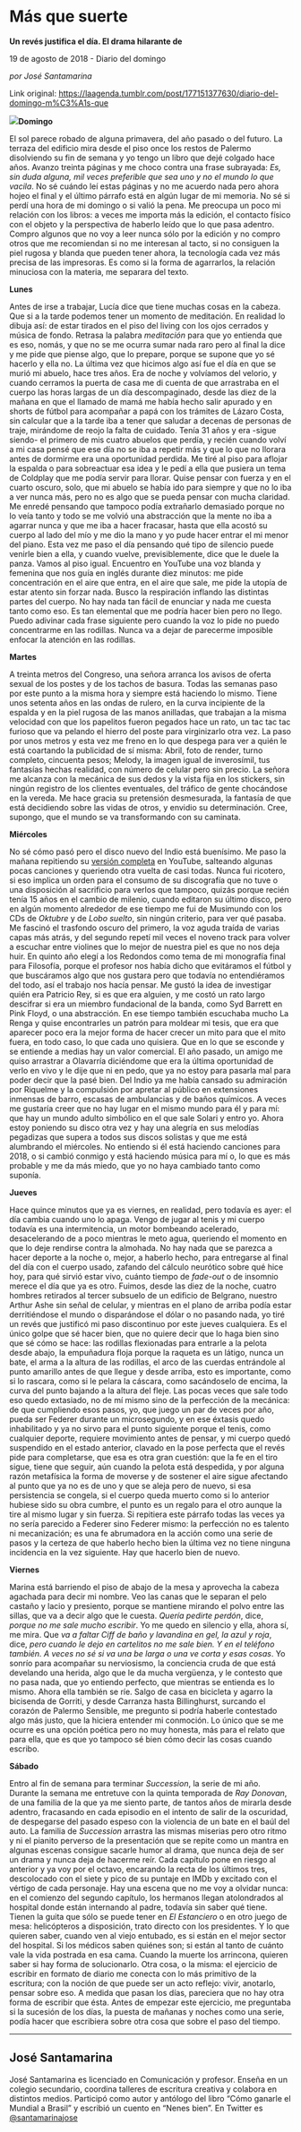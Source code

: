 # Más que suerte

**Un revés justifica el día. El drama hilarante de**

19 de agosto de 2018 - Diario del domingo

_por José Santamarina_

Link original: https://laagenda.tumblr.com/post/177151377630/diario-del-domingo-m%C3%A1s-que

![](https://64.media.tumblr.com/9f3dd5fb55c8339413feb38eaa0ec9ac/tumblr_inline_pdrffe1ej91t6q87u_500.jpg)**Domingo**  

El sol parece robado de alguna primavera, del año pasado o del futuro. La terraza del edificio mira desde el piso once los restos de Palermo disolviendo su fin de semana y yo tengo un libro que dejé colgado hace años. Avanzo treinta páginas y me choco contra una frase subrayada: *Es, sin duda alguna, mil veces preferible que sea uno y no el mundo lo que vacila*. No sé cuándo leí estas páginas y no me acuerdo nada pero ahora hojeo el final y el último párrafo está en algún lugar de mi memoria. No sé si perdí una hora de mi domingo o si valió la pena. Me preocupa un poco mi relación con los libros: a veces me importa más la edición, el contacto físico con el objeto y la perspectiva de haberlo leído que lo que pasa adentro. Compro algunos que no voy a leer nunca sólo por la edición y no compro otros que me recomiendan si no me interesan al tacto, si no consiguen la piel rugosa y blanda que pueden tener ahora, la tecnología cada vez más precisa de las impresoras. Es como si la forma de agarrarlos, la relación minuciosa con la materia, me separara del texto.

**Lunes**  

Antes de irse a trabajar, Lucía dice que tiene muchas cosas en la cabeza. Que si a la tarde podemos tener un momento de meditación. En realidad lo dibuja así: de estar tirados en el piso del living con los ojos cerrados y música de fondo. Retrasa la palabra *meditación* para que yo entienda que es eso, nomás, y que no se me ocurra sumar nada raro pero al final la dice y me pide que piense algo, que lo prepare, porque se supone que yo sé hacerlo y ella no. La última vez que hicimos algo así fue el día en que se murió mi abuelo, hace tres años. Era de noche y volvíamos del velorio, y cuando cerramos la puerta de casa me di cuenta de que arrastraba en el cuerpo las horas largas de un día descompaginado, desde las diez de la mañana en que el llamado de mamá me había hecho salir apurado y en shorts de fútbol para acompañar a papá con los trámites de Lázaro Costa, sin calcular que a la tarde iba a tener que saludar a decenas de personas de traje, mirándome de reojo la falta de cuidado. Tenía 31 años y era -sigue siendo- el primero de mis cuatro abuelos que perdía, y recién cuando volví a mi casa pensé que ese día no se iba a repetir más y que lo que no llorara antes de dormirme era una oportunidad perdida. Me tiré al piso para aflojar la espalda o para sobreactuar esa idea y le pedí a ella que pusiera un tema de Coldplay que me podía servir para llorar. Quise pensar con fuerza y en el cuarto oscuro, solo, que mi abuelo se había ido para siempre y que no lo iba a ver nunca más, pero no es algo que se pueda pensar con mucha claridad. Me enredé pensando que tampoco podía extrañarlo demasiado porque no lo veía tanto y todo se me volvió una abstracción que la mente no iba a agarrar nunca y que me iba a hacer fracasar, hasta que ella acostó su cuerpo al lado del mío y me dio la mano y yo pude hacer entrar el mi menor del piano. Esta vez me paso el día pensando qué tipo de silencio puede venirle bien a ella, y cuando vuelve, previsiblemente, dice que le duele la panza. Vamos al piso igual. Encuentro en YouTube una voz blanda y femenina que nos guía en inglés durante diez minutos: me pide concentración en el aire que entra, en el aire que sale, me pide la utopía de estar atento sin forzar nada. Busco la respiración inflando las distintas partes del cuerpo. No hay nada tan fácil de enunciar y nada me cuesta tanto como eso. Es tan elemental que me podría hacer bien pero no llego. Puedo adivinar cada frase siguiente pero cuando la voz lo pide no puedo concentrarme en las rodillas. Nunca va a dejar de parecerme imposible enfocar la atención en las rodillas.

**Martes**  

A treinta metros del Congreso, una señora arranca los avisos de oferta sexual de los postes y de los tachos de basura. Todas las semanas paso por este punto a la misma hora y siempre está haciendo lo mismo. Tiene unos setenta años en las ondas de rulero, en la curva incipiente de la espalda y en la piel rugosa de las manos anilladas, que trabajan a la misma velocidad con que los papelitos fueron pegados hace un rato, un tac tac tac furioso que va pelando el hierro del poste para virginizarlo otra vez. La paso por unos metros y esta vez me freno en lo que despega para ver a quién le está coartando la publicidad de sí misma: Abril, foto de render, turno completo, cincuenta pesos; Melody, la imagen igual de inverosímil, tus fantasías hechas realidad, con número de celular pero sin precio. La señora me alcanza con la mecánica de sus dedos y la vista fija en los stickers, sin ningún registro de los clientes eventuales, del tráfico de gente chocándose en la vereda. Me hace gracia su pretensión desmesurada, la fantasía de que está decidiendo sobre las vidas de otros, y envidio su determinación. Cree, supongo, que el mundo se va transformando con su caminata.

**Miércoles**  

No sé cómo pasó pero el disco nuevo del Indio está buenísimo. Me paso la mañana repitiendo su [versión completa](https://www.youtube.com/watch?v=lyFn3xmoG18) en YouTube, salteando algunas pocas canciones y queriendo otra vuelta de casi todas. Nunca fui ricotero, si eso implica un orden para el consumo de su discografía que no tuve o una disposición al sacrificio para verlos que tampoco, quizás porque recién tenía 15 años en el cambio de milenio, cuando editaron su último disco, pero en algún momento alrededor de ese tiempo me fui de Musimundo con los CDs de *Oktubre* y de *Lobo suelto*, sin ningún criterio, para ver qué pasaba. Me fascinó el trasfondo oscuro del primero, la voz aguda traída de varias capas más atrás, y del segundo repetí mil veces el noveno track para volver a escuchar entre violines que lo mejor de nuestra piel es que no nos deja huir. En quinto año elegí a los Redondos como tema de mi monografía final para Filosofía, porque el profesor nos había dicho que evitáramos el fútbol y que buscáramos algo que nos gustara pero que todavía no entendiéramos del todo, así el trabajo nos hacía pensar. Me gustó la idea de investigar quién era Patricio Rey, si es que era alguien, y me costó un rato largo descifrar si era un miembro fundacional de la banda, como Syd Barrett en Pink Floyd, o una abstracción. En ese tiempo también escuchaba mucho La Renga y quise encontrarles un patrón para moldear mi tesis, que era que aparecer poco era la mejor forma de hacer crecer un mito para que el mito fuera, en todo caso, lo que cada uno quisiera. Que en lo que se esconde y se entiende a medias hay un valor comercial. El año pasado, un amigo me quiso arrastrar a Olavarría diciéndome que era la última oportunidad de verlo en vivo y le dije que ni en pedo, que ya no estoy para pasarla mal para poder decir que la pasé bien. Del Indio ya me había cansado su admiración por Riquelme y la compulsión por apretar al público en extensiones inmensas de barro, escasas de ambulancias y de baños químicos. A veces me gustaría creer que no hay lugar en el mismo mundo para él y para mí: que hay un mundo adulto simbólico en el que sale Solari y entro yo. Ahora estoy poniendo su disco otra vez y hay una alegría en sus melodías pegadizas que supera a todos sus discos solistas y que me está alumbrando el miércoles. No entiendo si él está haciendo canciones para 2018, o si cambió conmigo y está haciendo música para mí o, lo que es más probable y me da más miedo, que yo no haya cambiado tanto como suponía.

**Jueves**  

Hace quince minutos que ya es viernes, en realidad, pero todavía es ayer: el día cambia cuando uno lo apaga. Vengo de jugar al tenis y mi cuerpo todavía es una intermitencia, un motor bombeando acelerado, desacelerando de a poco mientras le meto agua, queriendo el momento en que lo deje rendirse contra la almohada. No hay nada que se parezca a hacer deporte a la noche o, mejor, a haberlo hecho, para entregarse al final del día con el cuerpo usado, zafando del cálculo neurótico sobre qué hice hoy, para qué sirvió estar vivo, cuánto tiempo de *fade-out* o de insomnio merece el día que ya es otro. Fuimos, desde las diez de la noche, cuatro hombres retirados al tercer subsuelo de un edificio de Belgrano, nuestro Arthur Ashe sin señal de celular, y mientras en el plano de arriba podía estar derritiéndose el mundo o disparándose el dólar o no pasando nada, yo tiré un revés que justificó mi paso discontinuo por este jueves cualquiera. Es el único golpe que sé hacer bien, que no quiere decir que lo haga bien sino que sé cómo se hace: las rodillas flexionadas para entrarle a la pelota desde abajo, la empuñadura floja porque la raqueta es un látigo, nunca un bate, el arma a la altura de las rodillas, el arco de las cuerdas entrándole al punto amarillo antes de que llegue y desde arriba, esto es importante, como si lo rascara, como si le pelara la cáscara, como sacándoselo de encima, la curva del punto bajando a la altura del fleje. Las pocas veces que sale todo eso quedo extasiado, no de mí mismo sino de la perfección de la mecánica: de que cumpliendo esos pasos, yo, que juego un par de veces por año, pueda ser Federer durante un microsegundo, y en ese éxtasis quedo inhabilitado y ya no sirvo para el punto siguiente porque el tenis, como cualquier deporte, requiere movimiento antes de pensar, y mi cuerpo quedó suspendido en el estado anterior, clavado en la pose perfecta que el revés pide para completarse, que esa es otra gran cuestión: que la fe en el tiro sigue, tiene que seguir, aún cuando la pelota está despedida, y por alguna razón metafísica la forma de moverse y de sostener el aire sigue afectando al punto que ya no es de uno y que se aleja pero de nuevo, si esa persistencia se congela, si el cuerpo queda muerto como si lo anterior hubiese sido su obra cumbre, el punto es un regalo para el otro aunque la tire al mismo lugar y sin fuerza. Si repitiera este párrafo todas las veces ya no sería parecido a Federer sino Federer mismo: la perfección no es talento ni mecanización; es una fe abrumadora en la acción como una serie de pasos y la certeza de que haberlo hecho bien la última vez no tiene ninguna incidencia en la vez siguiente. Hay que hacerlo bien de nuevo.

**Viernes**  

Marina está barriendo el piso de abajo de la mesa y aprovecha la cabeza agachada para decir mi nombre. Veo las canas que le separan el pelo castaño y lacio y presiento, porque se mantiene mirando el polvo entre las sillas, que va a decir algo que le cuesta. *Quería pedirte perdón*, dice, *porque no me sale mucho escribir*. Yo me quedo en silencio y ella, ahora sí, me mira. Que *va a faltar Ciff de baño y lavandina en gel, la azul y roja*, dice, *pero cuando le dejo en cartelitos no me sale bien. Y en el teléfono también. A veces no sé si va una be larga o una ve corta y esas cosas*. Yo sonrío para acompañar su nerviosismo, la conciencia cruda de que está develando una herida, algo que le da mucha vergüenza, y le contesto que no pasa nada, que yo entiendo perfecto, que mientras se entienda es lo mismo. Ahora ella también se ríe. Salgo de casa en bicicleta y agarro la bicisenda de Gorriti, y desde Carranza hasta Billinghurst, surcando el corazón de Palermo Sensible, me pregunto si podría haberle contestado algo más justo, que la hiciera entender mi conmoción. Lo único que se me ocurre es una opción poética pero no muy honesta, más para el relato que para ella, que es que yo tampoco sé bien cómo decir las cosas cuando escribo.

**Sábado**  

Entro al fin de semana para terminar *Succession*, la serie de mi año. Durante la semana me entretuve con la quinta temporada de *Ray Donovan*, de una familia de la que ya me siento parte, de tantos años de mirarla desde adentro, fracasando en cada episodio en el intento de salir de la oscuridad, de despegarse del pasado espeso con la violencia de un bate en el baúl del auto. La familia de *Succession* arrastra las mismas miserias pero otro ritmo y ni el pianito perverso de la presentación que se repite como un mantra en algunas escenas consigue sacarle humor al drama, que nunca deja de ser un drama y nunca deja de hacerme reír. Cada capítulo pone en riesgo al anterior y ya voy por el octavo, encarando la recta de los últimos tres, descolocado con el siete y pico de su puntaje en IMDb y excitado con el vértigo de cada personaje. Hay una escena que no me voy a olvidar nunca: en el comienzo del segundo capítulo, los hermanos llegan atolondrados al hospital donde están internando al padre, todavía sin saber qué tiene. Tienen la guita que sólo se puede tener en *El Estanciero* o en otro juego de mesa: helicópteros a disposición, trato directo con los presidentes. Y lo que quieren saber, cuando ven al viejo entubado, es si están en el mejor sector del hospital. Si los médicos saben quiénes son; si están al tanto de cuánto vale la vida postrada en esa cama. Cuando la muerte los arrincona, quieren saber si hay forma de solucionarlo. Otra cosa, o la misma: el ejercicio de escribir en formato de diario me conecta con lo más primitivo de la escritura; con la noción de que puede ser un acto reflejo: vivir, anotarlo, pensar sobre eso. A medida que pasan los días, pareciera que no hay otra forma de escribir que ésta. Antes de empezar este ejercicio, me preguntaba si la sucesión de los días, la puesta de mañanas y noches como una serie, podía hacer que escribiera sobre otra cosa que sobre el paso del tiempo.

  




---

José Santamarina
----------------

 José Santamarina es licenciado en Comunicación y profesor. Enseña en un colegio secundario, coordina talleres de escritura creativa y colabora en distintos medios. Participó como autor y antólogo del libro “Cómo ganarle el Mundial a Brasil” y escribió un cuento en “Nenes bien”. En Twitter es [@santamarinajose](https://twitter.com/santamarinajose?lang=es) 


